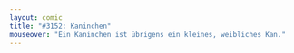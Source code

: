```yaml
---
layout: comic
title: "#3152: Kaninchen"
mouseover: "Ein Kaninchen ist übrigens ein kleines, weibliches Kan."
---
```

